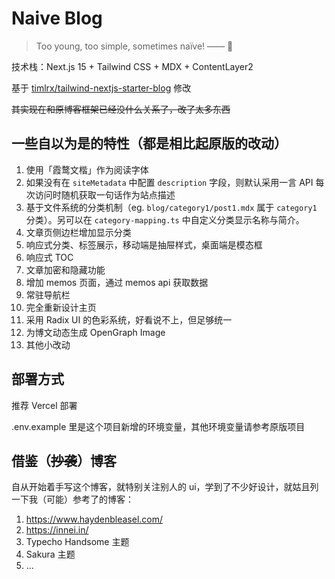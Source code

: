 # Naive Blog
> Too young, too simple, sometimes naïve!
> —— 🐸

技术栈：Next.js 15 + Tailwind CSS + MDX + ContentLayer2

基于 [timlrx/tailwind-nextjs-starter-blog](https://github.com/timlrx/tailwind-nextjs-starter-blog) 修改

~~其实现在和原博客框架已经没什么关系了，改了太多东西~~

## 一些自以为是的特性（都是相比起原版的改动）

1. 使用「霞鹜文楷」作为阅读字体
2. 如果没有在 `siteMetadata` 中配置 `description` 字段，则默认采用一言 API 每次访问时随机获取一句话作为站点描述
3. 基于文件系统的分类机制（eg. `blog/category1/post1.mdx` 属于 `category1` 分类）。另可以在 `category-mapping.ts` 中自定义分类显示名称与简介。
4. 文章页侧边栏增加显示分类
5. 响应式分类、标签展示，移动端是抽屉样式，桌面端是模态框
6. 响应式 TOC
7. 文章加密和隐藏功能
8. 增加 memos 页面，通过 memos api 获取数据
9. 常驻导航栏
10. 完全重新设计主页
11. 采用 Radix UI 的色彩系统，好看说不上，但足够统一
12. 为博文动态生成 OpenGraph Image
13. 其他小改动

## 部署方式

推荐 Vercel 部署

.env.example 里是这个项目新增的环境变量，其他环境变量请参考原版项目

## 借鉴（~~抄袭~~）博客

自从开始着手写这个博客，就特别关注别人的 ui，学到了不少好设计，就姑且列一下我（可能）参考了的博客：

1. <https://www.haydenbleasel.com/>
2. <https://innei.in/>
3. Typecho Handsome 主题
4. Sakura 主题
5. ...
